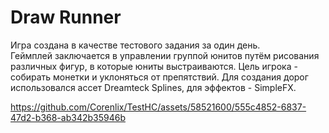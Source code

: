 # Draw Runner
Игра создана в качестве тестового задания за один день.  
Геймплей заключается в управлении группой юнитов путём рисования различных фигур, в которые юниты выстраиваются. Цель игрока - собирать монетки и уклоняться от препятствий.
Для создания дорог использовался ассет Dreamteck Splines, для эффектов - SimpleFX.

https://github.com/Corenlix/TestHC/assets/58521600/555c4852-6837-47d2-b368-ab342b35946b
